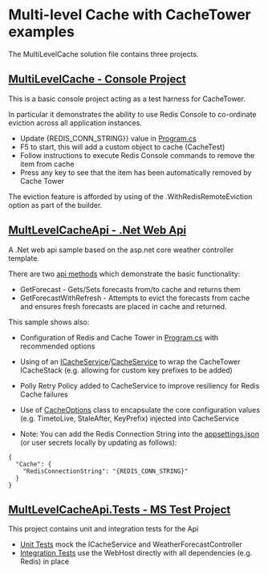 # Multi-level Cache with CacheTower examples

The MultiLevelCache solution file contains three projects.

## [MultiLevelCache - Console Project](https://github.com/keithpatton/multilevelcache/blob/main/src/MultiLevelCache/MultiLevelCache/Program.cs)

This is a basic console project acting as a test harness for CacheTower. 

In particular it demonstrates the ability to use Redis Console to co-ordinate eviction across all application instances.

- Update {REDIS_CONN_STRING}} value in [Program.cs](https://github.com/keithpatton/multilevelcache/blob/main/src/MultiLevelCache/MultiLevelCache/Program.cs)
- F5 to start, this will add a custom object to cache (CacheTest)
- Follow instructions to execute Redis Console commands to remove the item from cache
- Press any key to see that the item has been automatically removed by Cache Tower

The eviction feature is afforded by using of the .WithRedisRemoteEviction option as part of the builder.

## [MultLevelCacheApi - .Net Web Api](https://github.com/keithpatton/multilevelcache/tree/main/src/MultiLevelCache/MultiLevelCacheApi)

A .Net web api sample based on the asp.net core weather controller template. 

There are two [api methods](https://github.com/keithpatton/multilevelcache/blob/main/src/MultiLevelCache/MultiLevelCacheApi/Controllers/WeatherForecastController.cs) which demonstrate the basic functionality:

- GetForecast - Gets/Sets forecasts from/to cache and returns them
- GetForecastWithRefresh - Attempts to evict the forecasts from cache and ensures fresh forecasts are placed in cache and returned.

This sample shows also:

- Configuration of Redis and Cache Tower in [Program.cs](https://github.com/keithpatton/multilevelcache/blob/main/src/MultiLevelCache/MultiLevelCacheApi/Program.cs) with recommended options
- Using of an [ICacheService](https://github.com/keithpatton/multilevelcache/blob/main/src/MultiLevelCache/MultiLevelCacheApi/Abstractions/ICacheService.cs)/[CacheService](https://github.com/keithpatton/multilevelcache/blob/main/src/MultiLevelCache/MultiLevelCacheApi/Services/CacheService.cs) to wrap the CacheTower ICacheStack (e.g. allowing for custom key prefixes to be added)
- Polly Retry Policy added to CacheService to improve resiliency for Redis Cache failures
- Use of [CacheOptions](https://github.com/keithpatton/multilevelcache/blob/main/src/MultiLevelCache/MultiLevelCacheApi/Options/CacheOptions.cs) class to encapsulate the core configuration values (e.g. TimetoLive, StaleAfter, KeyPrefix) injected into CacheService

- Note: You can add the Redis Connection String into the [appsettings.json](https://github.com/keithpatton/multilevelcache/blob/main/src/MultiLevelCache/MultiLevelCacheApi/appsettings.json) (or user secrets locally by updating as follows):
```
{
  "Cache": {
    "RedisConnectionString": "{REDIS_CONN_STRING}"
  }
}
```

## [MultLevelCacheApi.Tests - MS Test Project](https://github.com/keithpatton/multilevelcache/tree/main/src/MultiLevelCache/MultiLevelCacheApi.Tests)
This project contains unit and integration tests for the Api

- [Unit Tests](https://github.com/keithpatton/multilevelcache/blob/main/src/MultiLevelCache/MultiLevelCacheApi.Tests/UnitTests.cs) mock the ICacheService and WeatherForecastController
- [Integration Tests](https://github.com/keithpatton/multilevelcache/blob/main/src/MultiLevelCache/MultiLevelCacheApi.Tests/IntegrationTests.cs) use the WebHost directly with all dependencies (e.g. Redis) in place
